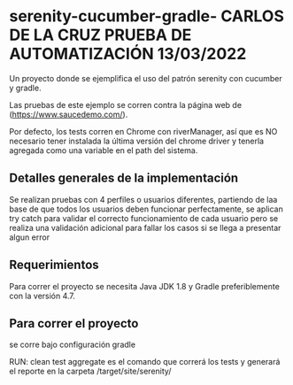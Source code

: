 # serenity-cucumber-gradle-   CARLOS DE LA CRUZ PRUEBA DE AUTOMATIZACIÓN 13/03/2022
Un proyecto donde se ejemplifica el uso del patrón serenity 
 con cucumber y gradle.

Las pruebas de este ejemplo se corren contra la página web de (https://www.saucedemo.com/).

Por defecto, los tests corren en Chrome con riverManager, así que es NO necesario tener instalada la última versión del chrome driver y tenerla agregada como una variable en el path del sistema.

## Detalles generales de la implementación

Se realizan pruebas con 4 perfiles o usuarios diferentes, partiendo de laa base de que todos los usuarios deben funcionar perfectamente, se aplican try catch para validar el correcto funcionamiento de cada usuario pero se realiza una validación adicional para fallar los casos si se llega a presentar algun error

## Requerimientos

Para correr el proyecto se necesita Java JDK 1.8 y Gradle preferiblemente con la versión 4.7.

## Para correr el proyecto
se corre bajo configuración gradle


RUN: clean test aggregate
 es el comando que correrá los tests y generará el reporte en la carpeta /target/site/serenity/
 